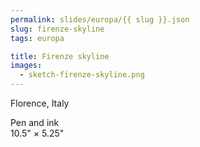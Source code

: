 ```yaml
---
permalink: slides/europa/{{ slug }}.json
slug: firenze-skyline
tags: europa

title: Firenze skyline
images:
  - sketch-firenze-skyline.png
---
```

Florence, Italy

Pen and ink  
10.5" × 5.25"